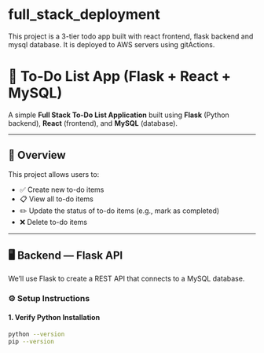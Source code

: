 # full_stack_deployment
This project is a 3-tier todo app built with react frontend, flask backend and mysql database. It is deployed to AWS servers using gitActions.
# 🧱 To-Do List App (Flask + React + MySQL)

A simple **Full Stack To-Do List Application** built using **Flask** (Python backend), **React** (frontend), and **MySQL** (database).

---

## 📌 Overview

This project allows users to:

- ✅ Create new to-do items  
- 📋 View all to-do items  
- ✏️ Update the status of to-do items (e.g., mark as completed)  
- ❌ Delete to-do items  

---

## 🖥️ Backend — Flask API

We’ll use Flask to create a REST API that connects to a MySQL database.

### ⚙️ Setup Instructions

#### 1. Verify Python Installation
```bash
python --version
pip --version
